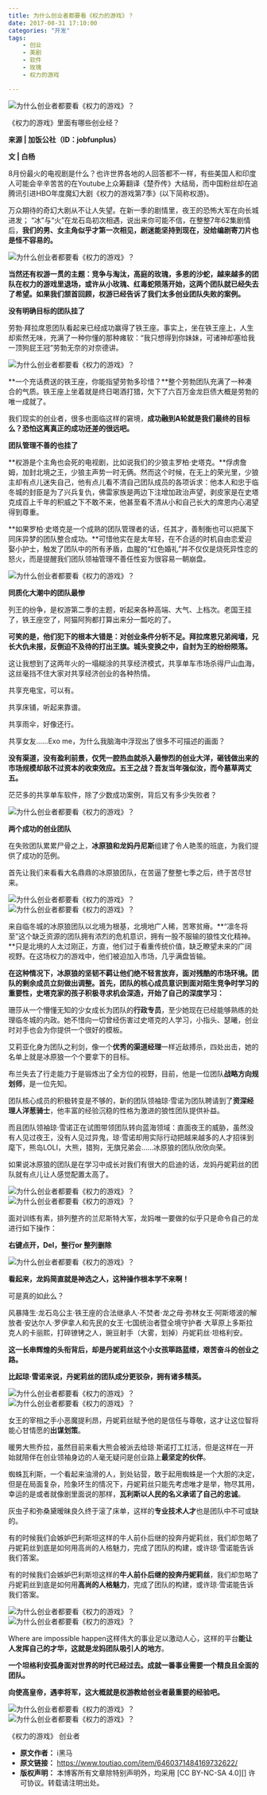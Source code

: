 ```yaml
---
title: 为什么创业者都要看《权力的游戏》？
date: 2017-08-31 17:10:00
categories: "开发"
tags:
	- 创业
	- 美剧
	- 软件
	- 玫瑰
	- 权力的游戏

---
```


![为什么创业者都要看《权力的游戏》？][BJJJ-ZNNB-AIVM.jpg]

《权力的游戏》里面有哪些创业经？

**来源 | 加饭公社（ID：jobfunplus）**

**文 | 白杨** 

8月份最火的电视剧是什么？也许世界各地的人回答都不一样，有些美国人和印度人可能会辛辛苦苦的在Youtube上众筹翻译《楚乔传》大结局，而中国粉丝却在追腾讯引进HBO年度魔幻大剧《权力的游戏第7季》(以下简称权游)。

万众期待的奇幻大剧从不让人失望。在新一季的剧情里，夜王的恐怖大军在向长城进发； “冰”与“火”在龙石岛初次相遇，说出来你可能不信，在整整7年62集剧情后，**我们的男、女主角似乎才第一次相见，剧迷能坚持到现在，没给编剧寄刀片也是怪不容易的。**

![为什么创业者都要看《权力的游戏》？][RR32-IINF-ZZUU.jpg]

**当然还有权游一贯的主题：竞争与淘汰，高庭的玫瑰，多恩的沙蛇，越来越多的团队在权力的游戏里退场，或许从小玫瑰、红毒蛇陨落开始，这两个团队就已经失去了希望。如果我们颔首回顾，权游已经告诉了我们太多创业团队失败的案例。**

**没有明确目标的团队挂了**

劳勃·拜拉席恩团队看起来已经成功赢得了铁王座。事实上，坐在铁王座上，人生却索然无味，充满了一种你懂的那种瘫软：“我只想得到你妹妹，可诸神却塞给我一顶狗屁王冠”劳勃无奈的对奈德讲。

![为什么创业者都要看《权力的游戏》？][AIII-YQI2-UIFJ.jpg]

**一个充话费送的铁王座，你能指望劳勃多珍惜？**整个劳勃团队充满了一种凑合的气质。铁王座上坐着就是终日喝酒打猎，欠下了六百万金龙巨债大概是劳勃的唯一成就了。

我们现实的创业者，很多也面临这样的窘境，**成功融到A轮就是我们最终的目标么？恐怕这离真正的成功还差的很远吧。**

**团队管理不善的也挂了**

**权游是个主角也会死的电视剧，比如说我们的少狼主罗柏·史塔克。**俘虏詹姆，加封北境之王，少狼主声势一时无俩。然而这个时候，在无上的荣光里，少狼主却有点儿迷失自己，他有点儿看不清自己团队成员的各项诉求：他本人和忠于临冬城的封臣是为了兴兵复仇，佛雷家族是两边下注增加政治声望，剥皮家是在史塔克成百上千年的积威之下不敢不来，他甚至看不清从小和自己长大的席恩内心渴望得到尊重。

**如果罗柏·史塔克是一个成熟的团队管理者的话，任其才，善制衡也可以把属下同床异梦的团队整合成功。**可惜他实在是太年轻，在不合适的时机自由恋爱迎娶小护士，触发了团队中的所有矛盾，血腥的“红色婚礼”并不仅仅是烧死异性恋的怒火，而是提醒我们团队领袖管理不善任性妄为很容易一朝崩盘。

![为什么创业者都要看《权力的游戏》？][2YI2-UIRN-ZZRZ.jpg]

**同质化大潮中的团队最惨**

列王的纷争，是权游第二季的主题，听起来各种高端、大气、上档次。老国王挂了，铁王座空了，阿猫阿狗都打算出来分一瓢吃的了。

**可笑的是，他们犯下的根本大错是：对创业条件分析不足。拜拉席恩兄弟阋墙，兄长大仇未报，反倒迫不及待的打出王旗。城头变换之中，自封为王的纷纷陨落。**

这让我想到了这两年火的一塌糊涂的共享经济模式，共享单车市场杀得尸山血海，这丝毫挡不住大家对共享经济创业的各种热情。

共享充电宝，可以有。

共享床铺，听起来靠谱。

共享雨伞，好像还行。

共享女友……Exo me，为什么我脑海中浮现出了很多不可描述的画面？

**没有渠道，没有盈利前景，仅凭一腔热血就杀入最惨烈的创业大洋，砸钱做出来的市场规模却敌不过资本的收束效应。五王之战？吾友当年强似汝，而今墓草两丈五。**

茫茫多的共享单车软件，除了少数成功案例，背后又有多少失败者？

![为什么创业者都要看《权力的游戏》？][RNBZ-UIIQ-YYUA.jpg]

**两个成功的创业团队**

在失败团队累累尸骨之上，**冰原狼和龙妈丹尼斯**组建了令人艳羡的班底，为我们提供了成功的范例。

首先让我们来看看大名鼎鼎的冰原狼团队，在苦逼了整整七季之后，终于苦尽甘来。

![为什么创业者都要看《权力的游戏》？][YE6V-BJJN-BYIY.jpg]![为什么创业者都要看《权力的游戏》？][YE6V-BJJN-BYIY.jpg]

来自临冬城的冰原狼团队以北境为根基，北境地广人稀，苦寒贫瘠。**“凛冬将至”这个缺乏资源的团队拥有浓烈的危机意识，拥有一股不服输的狼性文化精神。**只是北境的人太过刚正，方直，他们过于看重传统价值，缺乏瞭望未来的广阔视野。在这场权力的游戏中，他们被迫加入市场，几乎满盘皆输。

**在这种情况下，冰原狼的坚韧不羁让他们绝不轻言放弃，面对残酷的市场环境。团队的剩余成员立刻做出调整。首先，团队的核心成员意识到面对陌生竞争时学习的重要性，史塔克家的孩子积极寻求机会深造，开始了自己的深度学习：**

珊莎从一个懵懂无知的少女成长为团队的**行政专员**，至少她现在已经能够熟练的处理临冬城的内政。她不惜向一切曾经伤害过史塔克的人学习，小指头、瑟曦，创业时对手也会为你提供一个很好的模板。

艾莉亚化身为团队之利剑，像一个**优秀的渠道经理**一样近敌搏杀，四处出击，她的名单上就是冰原狼一个个要拿下的目标。

布兰失去了行走能力于是锻炼出了全方位的视野，目前，他是一位团队**战略方向规划师**，是一位先知。

团队核心成员的积极转变是不够的，新的团队领袖琼·雪诺为团队聘请到了**资深经理人洋葱骑士**，他丰富的经验沉稳的性格为激进的狼性团队提供补益。

而且团队领袖琼·雪诺正在试图带领团队转向蓝海领域：直面夜王的威胁，虽然没有人见过夜王，没有人见过异鬼，琼·雪诺却用实际行动把越来越多的人才招徕到麾下，熊岛LOLI，大熊，猎狗，无旗兄弟会……冰原狼的团队欣欣向荣。

如果说冰原狼的团队是在学习中成长对我们有很大的启迪的话，龙妈丹妮莉丝的团队就有点儿让人感觉配置太高了。

![为什么创业者都要看《权力的游戏》？][JE3Y-VVJN-QAIF.jpg]![为什么创业者都要看《权力的游戏》？][RJBB-VR7Z-UFJU.jpg]

面对训练有素，排列整齐的兰尼斯特大军，龙妈唯一要做的似乎只是命令自己的龙进行如下操作：

**右键点开，Del，整行or 整列删除**

![为什么创业者都要看《权力的游戏》？][YQZV-IEYQ-I7RV.jpg]

**看起来，龙妈简直就是神选之人，这种操作根本学不来啊！**

可是真的如此么？

风暴降生·龙石岛公主·铁王座的合法继承人·不焚者·龙之母·弥林女王·阿斯塔波的解放者·安达尔人·罗伊拿人和先民的女王·七国统治者暨全境守护者·大草原上多斯拉克人的卡丽熙，打碎镣铐之人，豌豆射手（大雾，划掉）丹妮莉丝·坦格利安。

**这一长串辉煌的头衔背后，却是丹妮莉丝这个小女孩筚路蓝缕，艰苦奋斗的创业之路。**

**比起琼·雪诺来说，丹妮莉丝的团队成分更驳杂，拥有诸多精英。**

![为什么创业者都要看《权力的游戏》？][N6RZ-FEQJ-RIYA.jpg]![为什么创业者都要看《权力的游戏》？][JBYQ-BUUM-VNYU.jpg]

女王的宰相之手小恶魔提利昂，丹妮莉丝赋予他的是信任与尊敬，这才让这位智将能心甘情愿的**出谋划策**。

暖男大熊乔拉，虽然目前来看大熊会被派去给琼·斯诺打工扛活，但是这样在一开始就陪伴在创业领袖身边的人毫无疑问是创业路上**最坚定的伙伴**。

蜘蛛瓦利斯，一个看起来油滑的人，到处钻营，敢于起用蜘蛛是一个大胆的决定，但是在局面复杂，险象环生的情况下，丹妮莉丝只能先考虑唯才是举，物尽其用，幸运的是或者就像剧里面说的那样，**瓦利斯以人民的名义承诺了自己的忠诚**。

灰虫子和弥桑黛暧昧良久终于滚了床单，这样的**专业技术人才**也是团队中不可或缺的。

有的时候我们会嫉妒巴利斯坦这样的牛人前仆后继的投奔丹妮莉丝，我们却忽略了丹妮莉丝到底是如何用高尚的人格魅力，完成了团队的构建，或许琼·雪诺能告诉我们答案。

有的时候我们会嫉妒巴利斯坦这样的**牛人前仆后继的投奔丹妮莉丝**，我们却忽略了丹妮莉丝到底是如何用**高尚的人格魅力**，完成了团队的构建，或许琼·雪诺能告诉我们答案。

![为什么创业者都要看《权力的游戏》？][IZVQ-MB3I-3AJY.jpg]![为什么创业者都要看《权力的游戏》？][ZVZI-QR32-6JIV.jpg]

Where are impossible happen这样伟大的事业足以激动人心，这样的平台**能让人发挥自己的才华，这就是龙妈团队吸引人的地方**。

**一个坦格利安孤身面对世界的时代已经过去。成就一番事业需要一个精良且全面的团队。**

**向使高皇帝，遇李将军，这大概就是权游教给创业者最重要的经验吧。**

![为什么创业者都要看《权力的游戏》？][3QIR-VBMV-MJEJ.jpg]![为什么创业者都要看《权力的游戏》？][IYV3-UMVI-BAZR.jpg]

《权力的游戏》 创业者


[BJJJ-ZNNB-AIVM.jpg]: /pro/os/crawler/BJJJ-ZNNB-AIVM.jpg
[RR32-IINF-ZZUU.jpg]: /pro/os/crawler/RR32-IINF-ZZUU.jpg
[AIII-YQI2-UIFJ.jpg]: /pro/os/crawler/AIII-YQI2-UIFJ.jpg
[2YI2-UIRN-ZZRZ.jpg]: /pro/os/crawler/2YI2-UIRN-ZZRZ.jpg
[RNBZ-UIIQ-YYUA.jpg]: /pro/os/crawler/RNBZ-UIIQ-YYUA.jpg
[YE6V-BJJN-BYIY.jpg]: /pro/os/crawler/YE6V-BJJN-BYIY.jpg
[JE3Y-VVJN-QAIF.jpg]: /pro/os/crawler/JE3Y-VVJN-QAIF.jpg
[RJBB-VR7Z-UFJU.jpg]: /pro/os/crawler/RJBB-VR7Z-UFJU.jpg
[YQZV-IEYQ-I7RV.jpg]: /pro/os/crawler/YQZV-IEYQ-I7RV.jpg
[N6RZ-FEQJ-RIYA.jpg]: /pro/os/crawler/N6RZ-FEQJ-RIYA.jpg
[JBYQ-BUUM-VNYU.jpg]: /pro/os/crawler/JBYQ-BUUM-VNYU.jpg
[IZVQ-MB3I-3AJY.jpg]: /pro/os/crawler/IZVQ-MB3I-3AJY.jpg
[ZVZI-QR32-6JIV.jpg]: /pro/os/crawler/ZVZI-QR32-6JIV.jpg
[3QIR-VBMV-MJEJ.jpg]: /pro/os/crawler/3QIR-VBMV-MJEJ.jpg
[IYV3-UMVI-BAZR.jpg]: /pro/os/crawler/IYV3-UMVI-BAZR.jpg
 *  **原文作者：** i黑马
 *  **原文链接：** https://www.toutiao.com/item/6460371484169732622/
 *  **版权声明：** 本博客所有文章除特别声明外，均采用 [CC BY-NC-SA 4.0][] 许可协议。转载请注明出处。